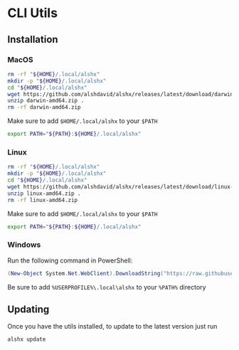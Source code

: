 # CLI Utils

## Installation

### MacOS

```bash
rm -rf "${HOME}/.local/alshx"
mkdir -p "${HOME}/.local/alshx"
cd "${HOME}/.local/alshx"
wget https://github.com/alshdavid/alshx/releases/latest/download/darwin-amd64.zip
unzip darwin-amd64.zip .
rm -rf darwin-amd64.zip
```

Make sure to add `$HOME/.local/alshx` to your `$PATH`

```bash
export PATH="${PATH}:${HOME}/.local/alshx"
```

### Linux

```bash
rm -rf "${HOME}/.local/alshx"
mkdir -p "${HOME}/.local/alshx"
cd "${HOME}/.local/alshx"
wget https://github.com/alshdavid/alshx/releases/latest/download/linux-amd64.zip
unzip linux-amd64.zip .
rm -rf linux-amd64.zip
```

Make sure to add `$HOME/.local/alshx` to your `$PATH`

```bash
export PATH="${PATH}:${HOME}/.local/alshx"
```

### Windows

Run the following command in PowerShell:

```powershell
(New-Object System.Net.WebClient).DownloadString("https://raw.githubusercontent.com/alshdavid/alshx/master/install.ps1") | powershell -command -
```

Be sure to add `%USERPROFILE%\.local\alshx` to your `%PATH%` directory

## Updating

Once you have the utils installed, to update to the latest version just run

```bash
alshx update
```